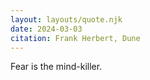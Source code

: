 ```yaml
---
layout: layouts/quote.njk
date: 2024-03-03
citation: Frank Herbert, Dune
---
```


Fear is the mind-killer.